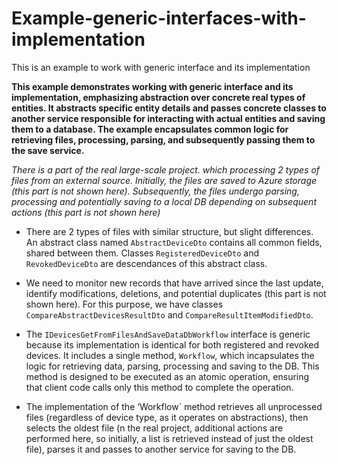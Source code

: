 # Example-generic-interfaces-with-implementation
This is an example to work with generic interface and its implementation

**This example demonstrates working with generic interface and its implementation, emphasizing abstraction over concrete real types of entities. It abstracts specific entity details and passes concrete classes to another service responsible for interacting with actual entities and saving them to a database. The example encapsulates common logic for retrieving files, processing, parsing, and subsequently passing them to the save service.**

*There is a part of the real large-scale project. which processing 2 types of files from an external source. Initially, the files are saved to Azure storage (this part is not shown here). Subsequently, the files undergo parsing, processing and potentially saving to a local DB depending on subsequent actions (this part is not shown here)*

-	There are 2 types of files with similar structure, but slight differences. An abstract class named `AbstractDeviceDto` contains all common fields, shared between them. Classes `RegisteredDeviceDto` and `RevokedDeviceDto` are descendances of this abstract class.

-	We need to monitor new records that have arrived since the last update, identify modifications, deletions, and potential duplicates (this part is not shown here). For this purpose, we have classes `CompareAbstractDevicesResultDto` and `CompareResultItemModifiedDto`.
  
-	The `IDevicesGetFromFilesAndSaveDataDbWorkflow` interface is generic because its implementation is identical for both registered and revoked devices. It includes a single method, `Workflow`, which incapsulates the logic for retrieving data, parsing, processing and saving to the DB. This method is designed to be executed as an atomic operation, ensuring that client code calls only this method to complete the operation.

-	The implementation of the ‘Workflow` method retrieves all unprocessed files (regardless of device type, as it operates on abstractions), then selects the oldest file (n the real project, additional actions are performed here, so initially, a list is retrieved instead of just the oldest file), parses it and passes to another service for saving to the DB. 


